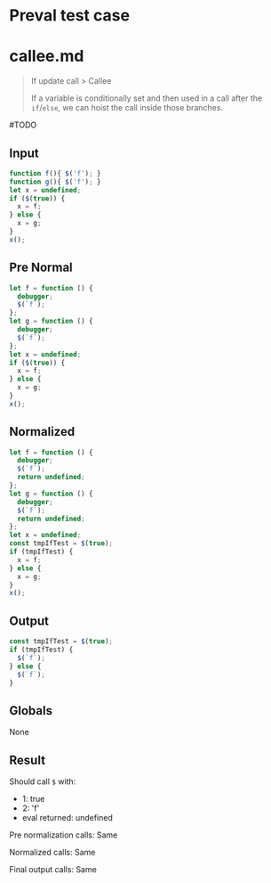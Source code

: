 # Preval test case

# callee.md

> If update call > Callee
>
> If a variable is conditionally set and then used in a call after the `if`/`else`, we can hoist the call inside those branches.

#TODO

## Input

`````js filename=intro
function f(){ $('f'); }
function g(){ $('f'); }
let x = undefined;
if ($(true)) {
  x = f;
} else {
  x = g;
}
x();
`````

## Pre Normal

`````js filename=intro
let f = function () {
  debugger;
  $(`f`);
};
let g = function () {
  debugger;
  $(`f`);
};
let x = undefined;
if ($(true)) {
  x = f;
} else {
  x = g;
}
x();
`````

## Normalized

`````js filename=intro
let f = function () {
  debugger;
  $(`f`);
  return undefined;
};
let g = function () {
  debugger;
  $(`f`);
  return undefined;
};
let x = undefined;
const tmpIfTest = $(true);
if (tmpIfTest) {
  x = f;
} else {
  x = g;
}
x();
`````

## Output

`````js filename=intro
const tmpIfTest = $(true);
if (tmpIfTest) {
  $(`f`);
} else {
  $(`f`);
}
`````

## Globals

None

## Result

Should call `$` with:
 - 1: true
 - 2: 'f'
 - eval returned: undefined

Pre normalization calls: Same

Normalized calls: Same

Final output calls: Same
